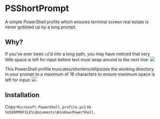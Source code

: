 # PSShortPrompt
A simple PowerShell profile which ensures terminal screen real estate is never gobbled up by a long prompt.

## Why?
If you've ever been `cd`'d into a long path, you may have noticed that very little space is left for input before text must wrap around to the next line:
![](./images/before.png)

This PowerShell profile truncates/shortens/ellipsizes the working directory in your prompt to a maximum of 18 characters to ensure maximum space is left for input:
![](./images/after.png)

## Installation
Copy `Microsoft.PowerShell_profile.ps1` to `%USERPROFILE%\Documents\WindowsPowerShell`.